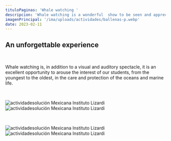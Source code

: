 ```yaml
---
tituloPaginas: 'Whale watching '
descripcion: 'Whale watching is a wonderful  show to be seen and appreciated'
imagenPrincipal: '/ima/uploads/actividades/ballenas-p.webp'
date: 2023-02-11
---
```


## An unforgettable experience

<br>

Whale watching is, in addition to a visual and auditory spectacle, it is an excellent opportunity to arouse the interest of our students, from the youngest to the oldest, in the care and protection of the oceans and marine life.



<br>

![actividadesolución Mexicana Instituto Lizardi](/ima/uploads/actividades/ballenas.webp)
![actividadesolución Mexicana Instituto Lizardi](/ima/uploads/actividades/ballenas-3.webp)

<br>

![actividadesolución Mexicana Instituto Lizardi](/ima/uploads/actividades/avistamiento-ballenas-sec.webp)
![actividadesolución Mexicana Instituto Lizardi](/ima/uploads/actividades/avistamiento-ballenas-sec-2.webp)



